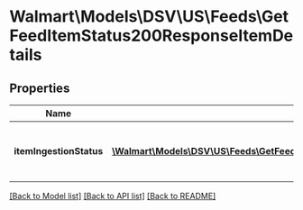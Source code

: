 # Walmart\Models\DSV\US\Feeds\GetFeedItemStatus200ResponseItemDetails

## Properties

Name | Type | Description | Notes
------------ | ------------- | ------------- | -------------
**itemIngestionStatus** | [**\Walmart\Models\DSV\US\Feeds\GetFeedItemStatus200ResponseItemDetailsItemIngestionStatusInner[]**](GetFeedItemStatus200ResponseItemDetailsItemIngestionStatusInner.md) | The ingestion status of an individual item | [optional]


[[Back to Model list]](./) [[Back to API list]](../../../../../README.md#supported-apis) [[Back to README]](../../../../../README.md)
